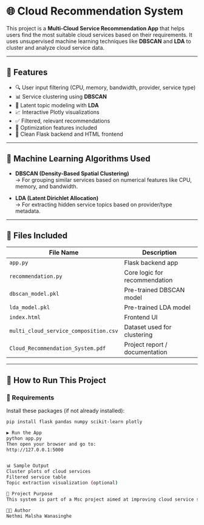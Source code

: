 # 🌐 Cloud Recommendation System

This project is a **Multi-Cloud Service Recommendation App** that helps users find the most suitable cloud services based on their requirements. It uses unsupervised machine learning techniques like **DBSCAN** and **LDA** to cluster and analyze cloud service data.

---

## 📌 Features

- 🔍 User input filtering (CPU, memory, bandwidth, provider, service type)
- 📊 Service clustering using **DBSCAN**
- 🧠 Latent topic modeling with **LDA**
- 📈 Interactive Plotly visualizations
- ✅ Filtered, relevant recommendations
- 🧪 Optimization features included
- 🧩 Clean Flask backend and HTML frontend

---

## 🧠 Machine Learning Algorithms Used

- **DBSCAN (Density-Based Spatial Clustering)**  
  → For grouping similar services based on numerical features like CPU, memory, and bandwidth.

- **LDA (Latent Dirichlet Allocation)**  
  → For extracting hidden service topics based on provider/type metadata.

---

## 📂 Files Included

| File Name                        | Description                                  |
|----------------------------------|----------------------------------------------|
| `app.py`                         | Flask backend app                            |
| `recommendation.py`              | Core logic for recommendation                |
| `dbscan_model.pkl`               | Pre-trained DBSCAN model                     |
| `lda_model.pkl`                  | Pre-trained LDA model                        |
| `index.html`                     | Frontend UI                                  |
| `multi_cloud_service_composition.csv` | Dataset used for clustering          |
| `Cloud_Recommendation_System.pdf`| Project report / documentation               |

---

## 🚀 How to Run This Project

### 🔧 Requirements
Install these packages (if not already installed):

```bash
pip install flask pandas numpy scikit-learn plotly

▶️ Run the App
python app.py
Then open your browser and go to:
http://127.0.0.1:5000


📊 Sample Output
Cluster plots of cloud services
Filtered service table
Topic extraction visualization (optional)

📘 Project Purpose
This system is part of a Msc project aimed at improving cloud service selection using intelligent clustering and filtering techniques.

👩‍💻 Author
Nethmi Malsha Wanasinghe
